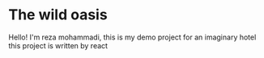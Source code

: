 # The wild oasis

Hello!
I'm reza mohammadi, this is my demo project for an imaginary hotel
this project is written by react
